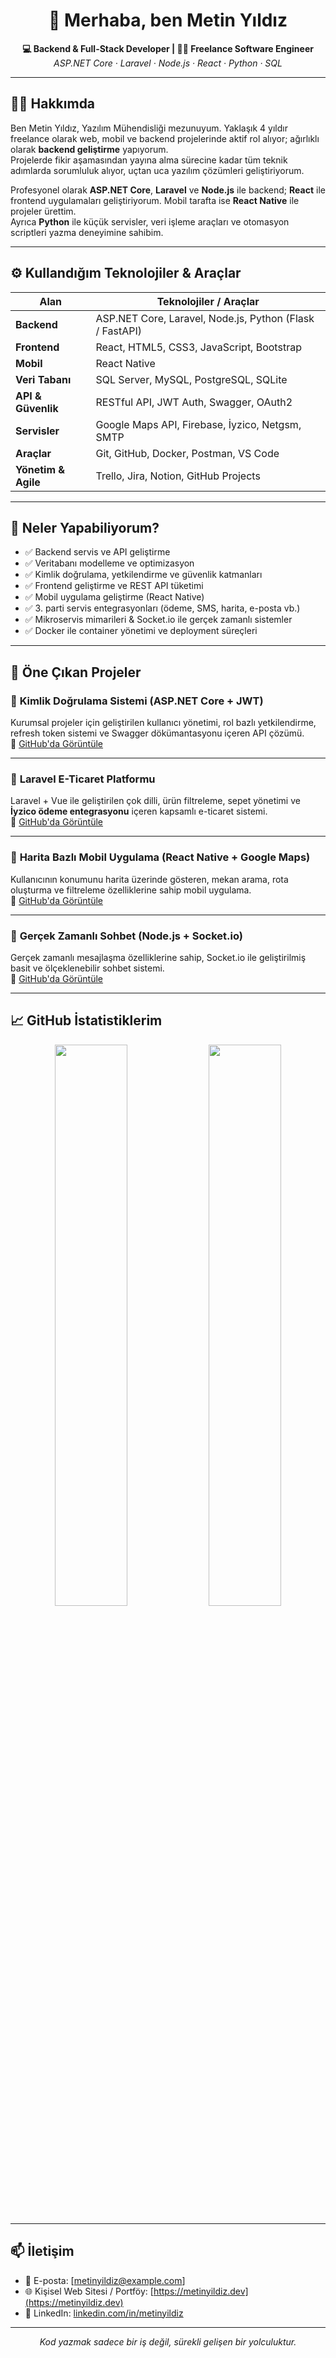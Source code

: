 <h1 align="center">👋 Merhaba, ben Metin Yıldız</h1>

<p align="center">
  <strong>💻 Backend & Full-Stack Developer | 🧑‍💼 Freelance Software Engineer</strong><br>
  <em>ASP.NET Core · Laravel · Node.js · React · Python · SQL</em>
</p>

---

## 🧑‍💻 Hakkımda

Ben Metin Yıldız, Yazılım Mühendisliği mezunuyum. Yaklaşık 4 yıldır freelance olarak web, mobil ve backend projelerinde aktif rol alıyor; ağırlıklı olarak **backend geliştirme** yapıyorum.  
Projelerde fikir aşamasından yayına alma sürecine kadar tüm teknik adımlarda sorumluluk alıyor, uçtan uca yazılım çözümleri geliştiriyorum.

Profesyonel olarak **ASP.NET Core**, **Laravel** ve **Node.js** ile backend; **React** ile frontend uygulamaları geliştiriyorum. Mobil tarafta ise **React Native** ile projeler ürettim.  
Ayrıca **Python** ile küçük servisler, veri işleme araçları ve otomasyon scriptleri yazma deneyimine sahibim.

---

## ⚙️ Kullandığım Teknolojiler & Araçlar

| Alan               | Teknolojiler / Araçlar |
|--------------------|-------------------------|
| **Backend**        | ASP.NET Core, Laravel, Node.js, Python (Flask / FastAPI) |
| **Frontend**       | React, HTML5, CSS3, JavaScript, Bootstrap |
| **Mobil**          | React Native |
| **Veri Tabanı**    | SQL Server, MySQL, PostgreSQL, SQLite |
| **API & Güvenlik** | RESTful API, JWT Auth, Swagger, OAuth2 |
| **Servisler**      | Google Maps API, Firebase, İyzico, Netgsm, SMTP |
| **Araçlar**        | Git, GitHub, Docker, Postman, VS Code |
| **Yönetim & Agile**| Trello, Jira, Notion, GitHub Projects |

---

## 📌 Neler Yapabiliyorum?

- ✅ Backend servis ve API geliştirme  
- ✅ Veritabanı modelleme ve optimizasyon  
- ✅ Kimlik doğrulama, yetkilendirme ve güvenlik katmanları  
- ✅ Frontend geliştirme ve REST API tüketimi  
- ✅ Mobil uygulama geliştirme (React Native)  
- ✅ 3. parti servis entegrasyonları (ödeme, SMS, harita, e-posta vb.)  
- ✅ Mikroservis mimarileri & Socket.io ile gerçek zamanlı sistemler  
- ✅ Docker ile container yönetimi ve deployment süreçleri

---

## 🧩 Öne Çıkan Projeler

### 🔐 **Kimlik Doğrulama Sistemi (ASP.NET Core + JWT)**
Kurumsal projeler için geliştirilen kullanıcı yönetimi, rol bazlı yetkilendirme, refresh token sistemi ve Swagger dökümantasyonu içeren API çözümü.  
🔗 [GitHub'da Görüntüle](https://github.com/metinyildiz/kimlik-dogrulama-api)

---

### 🛒 **Laravel E-Ticaret Platformu**
Laravel + Vue ile geliştirilen çok dilli, ürün filtreleme, sepet yönetimi ve **İyzico ödeme entegrasyonu** içeren kapsamlı e-ticaret sistemi.  
🔗 [GitHub'da Görüntüle](https://github.com/metinyildiz/laravel-ecommerce)

---

### 📍 **Harita Bazlı Mobil Uygulama (React Native + Google Maps)**
Kullanıcının konumunu harita üzerinde gösteren, mekan arama, rota oluşturma ve filtreleme özelliklerine sahip mobil uygulama.  
🔗 [GitHub'da Görüntüle](https://github.com/metinyildiz/harita-mobil-app)

---

### 💬 **Gerçek Zamanlı Sohbet (Node.js + Socket.io)**
Gerçek zamanlı mesajlaşma özelliklerine sahip, Socket.io ile geliştirilmiş basit ve ölçeklenebilir sohbet sistemi.  
🔗 [GitHub'da Görüntüle](https://github.com/metinyildiz/socket-chat-app)

---

## 📈 GitHub İstatistiklerim

<p align="center">
  <img src="https://github-readme-stats.vercel.app/api?username=metinyildiz&show_icons=true&theme=radical" width="48%" />
  <img src="https://github-readme-streak-stats.herokuapp.com/?user=metinyildiz&theme=radical" width="48%" />
</p>

---

## 📫 İletişim

- 📧 E-posta: [metinyildiz@example.com] <!-- Gerçek adresinle değiştir -->
- 🌐 Kişisel Web Sitesi / Portföy: [https://metinyildiz.dev](https://metinyildiz.dev) <!-- varsa -->
- 💼 LinkedIn: [linkedin.com/in/metinyildiz](https://linkedin.com/in/metinyildiz)

---

<p align="center">
  <em>Kod yazmak sadece bir iş değil, sürekli gelişen bir yolculuktur.</em>
</p>
